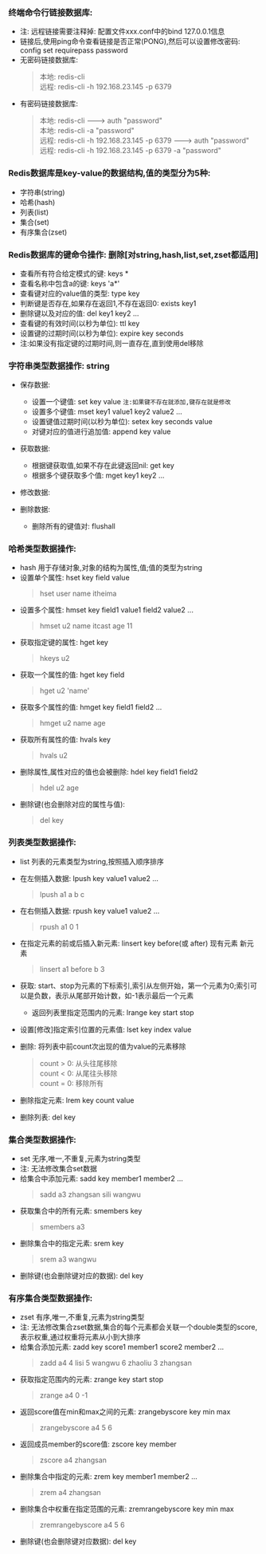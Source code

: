 ### 终端命令行链接数据库:
- 注: 远程链接需要注释掉: 配置文件xxx.conf中的bind 127.0.0.1信息
- 链接后,使用ping命令查看链接是否正常(PONG),然后可以设置修改密码: config set requirepass password
- 无密码链接数据库:
    > 本地: redis-cli  
    远程: redis-cli -h 192.168.23.145 -p 6379
- 有密码链接数据库:
    > 本地: redis-cli ---> auth "password"  
    本地: redis-cli -a "password"  
    远程: redis-cli -h 192.168.23.145 -p 6379 ---> auth "password"  
    远程: redis-cli -h 192.168.23.145 -p 6379 -a "password"


### Redis数据库是key-value的数据结构,值的类型分为5种:
- 字符串(string)
- 哈希(hash)
- 列表(list)
- 集合(set)
- 有序集合(zset)

### Redis数据库的键命令操作: 删除[对string,hash,list,set,zset都适用]
- 查看所有符合给定模式的键: keys *
- 查看名称中包含a的键: keys 'a*'
- 查看键对应的value值的类型: type key
- 判断键是否存在,如果存在返回1,不存在返回0: exists key1
- 删除键以及对应的值: del key1 key2 ...
- 查看键的有效时间(以秒为单位): ttl key
- 设置键的过期时间(以秒为单位): expire key seconds
- 注:如果没有指定键的过期时间,则⼀直存在,直到使⽤del移除

### 字符串类型数据操作: string
- 保存数据:
    - 设置一个键值: set key value  `注:如果键不存在就添加,键存在就是修改`
    - 设置多个键值: mset key1 value1 key2 value2 ...
    - 设置键值过期时间(以秒为单位): setex key seconds value
    - 对键对应的值进行追加值: append key value
- 获取数据:
    - 根据键获取值,如果不存在此键返回nil: get key
    - 根据多个键获取多个值: mget key1 key2 ...
- 修改数据:

- 删除数据:
    - 删除所有的键值对: flushall


### 哈希类型数据操作: 
- hash 用于存储对象,对象的结构为属性,值;值的类型为string
- 设置单个属性: hset key field value
    > hset user name itheima
- 设置多个属性: hmset key field1 value1 field2 value2 ...
    > hmset u2 name itcast age 11
- 获取指定键的属性: hget key
    > hkeys u2
- 获取⼀个属性的值: hget key field
    > hget u2 'name'
- 获取多个属性的值: hmget key field1 field2 ...
    > hmget u2 name age
- 获取所有属性的值: hvals key
    > hvals u2
- 删除属性,属性对应的值也会被删除: hdel key field1 field2
    > hdel u2 age
- 删除键(也会删除对应的属性与值): 
    > del key


### 列表类型数据操作: 
- list 列表的元素类型为string,按照插⼊顺序排序
- 在左侧插入数据: lpush key value1 value2 ...
    > lpush a1 a b c
- 在右侧插⼊数据: rpush key value1 value2 ...
    > rpush a1 0 1
- 在指定元素的前或后插⼊新元素: linsert key before(或 after) 现有元素 新元素
    > linsert a1 before b 3
- 获取: start、stop为元素的下标索引,索引从左侧开始，第⼀个元素为0;索引可以是负数，表示从尾部开始计数，如-1表示最后⼀个元素
    - 返回列表⾥指定范围内的元素: lrange key start stop
    
- 设置[修改]指定索引位置的元素值: lset key index value

- 删除: 将列表中前count次出现的值为value的元素移除
    > count > 0: 从头往尾移除  
    count < 0: 从尾往头移除  
    count = 0: 移除所有
- 删除指定元素: lrem key count value
- 删除列表: del key


### 集合类型数据操作: 
- set 无序,唯一,不重复,元素为string类型
- 注: 无法修改集合set数据
- 给集合中添加元素: sadd key member1 member2 ... 
    > sadd a3 zhangsan sili wangwu
- 获取集合中的所有元素: smembers key
    > smembers a3
- 删除集合中的指定元素: srem key
    > srem a3 wangwu
- 删除键(也会删除键对应的数据): del key


### 有序集合类型数据操作: 
- zset 有序,唯一,不重复,元素为string类型
- 注: 无法修改集合zset数据,集合的每个元素都会关联一个double类型的score,表示权重,通过权重将元素从小到大排序
- 给集合添加元素: zadd key score1 member1 score2 member2 ...
    > zadd a4 4 lisi 5 wangwu 6 zhaoliu 3 zhangsan
- 获取指定范围内的元素: zrange key start stop
    > zrange a4 0 -1
- 返回score值在min和max之间的元素: zrangebyscore key min max
    > zrangebyscore a4 5 6
- 返回成员member的score值: zscore key member
    > zscore a4 zhangsan
- 删除集合中指定的元素: zrem key member1 member2 ...
    > zrem a4 zhangsan
- 删除集合中权重在指定范围的元素: zremrangebyscore key min max
    > zremrangebyscore a4 5 6
- 删除键(也会删除键对应数据): del key



